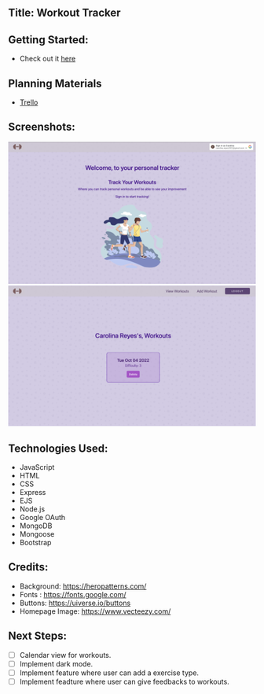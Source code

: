 ## __Title: Workout Tracker__ 

## Getting Started: #
  * Check out it [here](https://track-workouts.fly.dev/)


## Planning Materials
  * [Trello](https://trello.com/b/tcKyhibB/workout-tracker) 

## Screenshots: 
 ![alt text](./public/images/homepage.png)
 ![alt text](./public/images/workout.png)
## Technologies Used: 
  * JavaScript
  * HTML
  * CSS
  * Express
  * EJS
  * Node.js
  * Google OAuth 
  * MongoDB
  * Mongoose
  * Bootstrap

## Credits: 
  * Background: https://heropatterns.com/
  * Fonts : https://fonts.google.com/
  * Buttons: https://uiverse.io/buttons
  * Homepage Image: https://www.vecteezy.com/

## Next Steps: 
  - [ ] Calendar view for workouts.
  - [ ] Implement dark mode.
  - [ ] Implement feature where user can add a exercise type.
  - [ ] Implement feadture where user can give feedbacks to workouts.